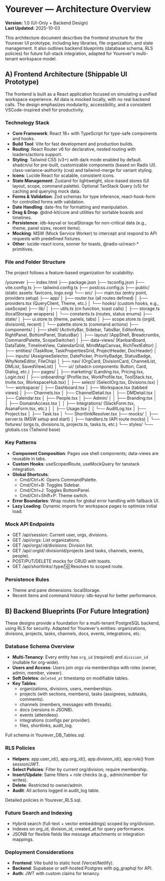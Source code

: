 # Yourever — Architecture Overview

**Version:** 1.0 (UI-Only + Backend Design)  
**Last Updated:** 2025-10-03

This architecture document describes the frontend structure for the Yourever UI prototype, including key libraries, file organization, and state management. It also outlines backend blueprints (database schema, RLS policies) for future full-stack integration, adapted for Yourever's multi-tenant workspace model.

## A) Frontend Architecture (Shippable UI Prototype)

The frontend is built as a React application focused on simulating a unified workspace experience. All data is mocked locally, with no real backend calls. The design emphasizes modularity, accessibility, and a consistent VSCode-inspired shell for productivity.

### Technology Stack
- **Core Framework**: React 18+ with TypeScript for type-safe components and hooks.
- **Build Tool**: Vite for fast development and production builds.
- **Routing**: React Router v6 for declarative, nested routing with loaders/actions support.
- **Styling**: Tailwind CSS (v3+) with dark mode enabled by default. shadcn/ui for pre-built, customizable components (based on Radix UI). class-variance-authority (cva) and tailwind-merge for variant styling.
- **Icons**: Lucide React for scalable, consistent icons.
- **State Management**: Zustand for lightweight, slice-based stores (UI layout, scope, command palette). Optional TanStack Query (v5) for caching and querying mock data.
- **Forms & Validation**: Zod schemas for type inference, react-hook-form for controlled forms with validation.
- **Date Handling**: date-fns for formatting and manipulation.
- **Drag & Drop**: @dnd-kit/core and utilities for sortable boards and timelines.
- **Persistence**: idb-keyval or localStorage for non-critical data (e.g., theme, panel sizes, recent items).
- **Mocking**: MSW (Mock Service Worker) to intercept and respond to API requests with predefined fixtures.
- **Other**: lucide-react icons, sonner for toasts, @radix-ui/react-* primitives.

### File and Folder Structure
The project follows a feature-based organization for scalability:

/yourever
  ├── index.html
  ├── package.json
  ├── tsconfig.json
  ├── vite.config.ts
  ├── tailwind.config.ts
  ├── postcss.config.js
  ├── public/ (static assets: favicons, logo.svg)
  └── src/
      ├── main.tsx (entry point, providers setup)
      ├── app/
      │   ├── router.tsx (all routes defined)
      │   ├── providers.tsx (QueryClient, Theme, etc.)
      │   └── hooks/ (custom hooks, e.g., useScope)
      ├── lib/
      │   ├── utils.ts (cn function, toast calls)
      │   ├── storage.ts (localStorage wrappers)
      │   └── constants.ts (routes, status enums)
      ├── state/
      │   ├── ui.store.ts (theme, panels, tabs)
      │   ├── scope.store.ts (orgId, divisionId, recent)
      │   └── palette.store.ts (command actions)
      ├── components/
      │   ├── shell/ (ActivityBar, Sidebar, TabsBar, EditorArea, RightPanel, BottomPanel, StatusBar)
      │   ├── layout/ (AppShell, Breadcrumbs, CommandPalette, ScopeSwitcher)
      │   ├── data-views/ (KanbanBoard, DataTable, TimelineView, CalendarGrid, MindMapCanvas, RichTextEditor)
      │   ├── entities/ (TaskRow, TaskPropertiesGrid, ProjectHeader, DocHeader)
      │   ├── inputs/ (AssigneeSelector, DatePicker, PriorityBadge, StatusBadge, WhyNoteEditor, FileChip)
      │   ├── nav/ (OrgCard, DivisionCard, ChannelList, DMList, SavedViewList)
      │   └── ui/ (shadcn components: Button, Card, Dialog, etc.)
      ├── pages/
      │   ├── marketing/ (Landing.tsx, Pricing.tsx, Login.tsx)
      │   ├── onboarding/ (Profile.tsx, WorkProfile.tsx, ToolStack.tsx, Invite.tsx, WorkspaceHub.tsx)
      │   ├── select/ (SelectOrg.tsx, Divisions.tsx)
      │   └── workspace/
      │       ├── Dashboard.tsx
      │       ├── Workspace.tsx (tabbed views)
      │       ├── Channels.tsx
      │       ├── ChannelDetail.tsx
      │       ├── DMDetail.tsx
      │       ├── Calendar.tsx
      │       ├── People.tsx
      │       ├── Admin/
      │       │   ├── Branding.tsx
      │       │   ├── DomainAccess.tsx
      │       │   ├── Integrations/ (SlackForm.tsx, AsanaForm.tsx, etc.)
      │       │   ├── Usage.tsx
      │       │   └── AuditLog.tsx
      │       ├── Project.tsx
      │       ├── Task.tsx
      │       └── ShortlinkResolver.tsx
      ├── mocks/
      │   ├── server.ts (MSW setup and start)
      │   ├── handlers.ts (API route mocks)
      │   └── fixtures/ (orgs.ts, divisions.ts, projects.ts, tasks.ts, etc.)
      └── styles/
          └── globals.css (Tailwind base)

### Key Patterns
- **Component Composition**: Pages use shell components; data-views are reusable in tabs.
- **Custom Hooks**: useScopedRoute, useMockQuery for tanstack integration.
- **Global Shortcuts**: 
  - Cmd/Ctrl+K: Opens CommandPalette.
  - Cmd/Ctrl+B: Toggles Sidebar.
  - Cmd/Ctrl+J: Toggles BottomPanel.
  - Cmd/Ctrl+Shift+P: Theme switch.
- **Error Boundaries**: Wrap routes for global error handling with fallback UI.
- **Lazy Loading**: Dynamic imports for workspace pages to optimize initial load.

### Mock API Endpoints
- GET /api/session: Current user, orgs, divisions.
- GET /api/orgs: List organizations.
- GET /api/orgs/:id/divisions: Division list.
- GET /api/:orgId/:divisionId/projects (and tasks, channels, events, people).
- POST/PUT/DELETE mocks for CRUD with toasts.
- GET /api/shortlinks/:type/:id: Resolves to scoped route.

### Persistence Rules
- Theme and pane dimensions: localStorage.
- Recent items and command history: idb-keyval for better performance.

## B) Backend Blueprints (For Future Integration)

These designs provide a foundation for a multi-tenant PostgreSQL backend, using RLS for security. Adapted for Yourever's entities: organizations, divisions, projects, tasks, channels, docs, events, integrations, etc.

### Database Schema Overview
- **Multi-Tenancy**: Every entity has `org_id` (required) and `division_id` (nullable for org-wide).
- **Users and Access**: Users join orgs via memberships with roles (owner, admin, member, viewer).
- **Soft Deletes**: `deleted_at` timestamp on modifiable tables.
- **Key Tables**:
  - organizations, divisions, users, memberships.
  - projects (with sections, members), tasks (assignees, subtasks, comments).
  - channels (members, messages with threads).
  - docs (versions in JSONB).
  - events (attendees).
  - integrations (configs per provider).
  - files, shortlinks, audit_log.

Full schema in Yourever_DB_Tables.sql.

### RLS Policies
- **Helpers**: app.user_id(), app.org_id(), app.division_id(), app.role() from session/JWT.
- **Select Policies**: Filter by current org/division; require membership.
- **Insert/Update**: Same filters + role checks (e.g., admin/member for writes).
- **Delete**: Restricted to owner/admin.
- **Audit**: All actions logged in audit_log table.

Detailed policies in Yourever_RLS.sql.

### Future Search and Indexing
- Hybrid search (full-text + vector embeddings) scoped by org/division.
- Indexes on org_id, division_id, created_at for query performance.
- JSONB for flexible fields like message attachments or integration mappings.

### Deployment Considerations
- **Frontend**: Vite build to static host (Vercel/Netlify).
- **Backend**: Supabase or self-hosted Postgres with pg_graphql for API.
- **Auth**: JWT with custom claims for tenancy.
